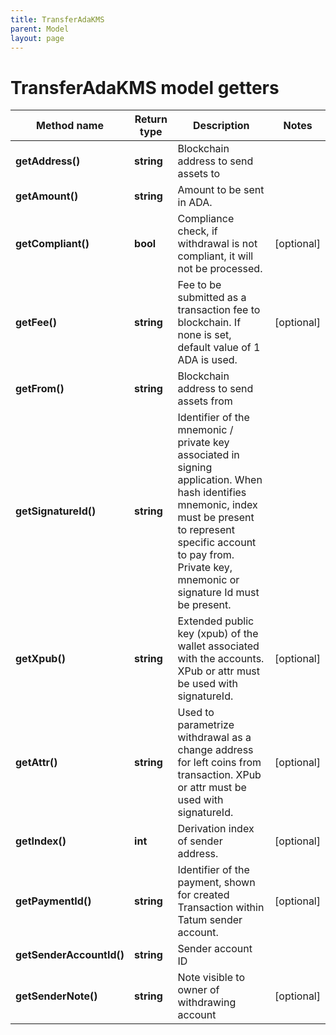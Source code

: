 ```yaml
---
title: TransferAdaKMS
parent: Model
layout: page
---
```


# TransferAdaKMS model getters

Method name | Return type | Description | Notes
------------ | ------------- | ------------- | -------------
**getAddress()** | **string** | Blockchain address to send assets to |
**getAmount()** | **string** | Amount to be sent in ADA. |
**getCompliant()** | **bool** | Compliance check, if withdrawal is not compliant, it will not be processed. | [optional]
**getFee()** | **string** | Fee to be submitted as a transaction fee to blockchain. If none is set, default value of 1 ADA is used. | [optional]
**getFrom()** | **string** | Blockchain address to send assets from |
**getSignatureId()** | **string** | Identifier of the mnemonic / private key associated in signing application. When hash identifies mnemonic, index must be present to represent specific account to pay from. Private key, mnemonic or signature Id must be present. |
**getXpub()** | **string** | Extended public key (xpub) of the wallet associated with the accounts. XPub or attr must be used with signatureId. | [optional]
**getAttr()** | **string** | Used to parametrize withdrawal as a change address for left coins from transaction. XPub or attr must be used with signatureId. | [optional]
**getIndex()** | **int** | Derivation index of sender address. | [optional]
**getPaymentId()** | **string** | Identifier of the payment, shown for created Transaction within Tatum sender account. | [optional]
**getSenderAccountId()** | **string** | Sender account ID |
**getSenderNote()** | **string** | Note visible to owner of withdrawing account | [optional]

